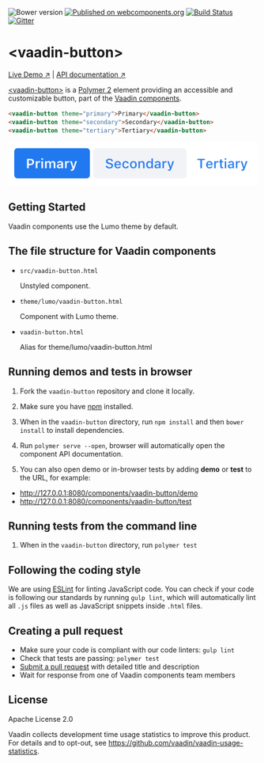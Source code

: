 ![Bower version](https://img.shields.io/bower/v/vaadin-button.svg)
[![Published on webcomponents.org](https://img.shields.io/badge/webcomponents.org-published-blue.svg)](https://www.webcomponents.org/element/vaadin/vaadin-button)
[![Build Status](https://travis-ci.org/vaadin/vaadin-button.svg?branch=master)](https://travis-ci.org/vaadin/vaadin-button)
[![Gitter](https://badges.gitter.im/Join%20Chat.svg)](https://gitter.im/vaadin/web-components?utm_source=badge&utm_medium=badge&utm_campaign=pr-badge)

# &lt;vaadin-button&gt;

[Live Demo ↗](https://vaadin.com/components/vaadin-button/html-examples)
|
[API documentation ↗](https://vaadin.com/components/vaadin-button/html-api)

[&lt;vaadin-button&gt;](https://vaadin.com/components/vaadin-button) is a [Polymer 2](http://polymer-project.org) element providing an accessible and customizable button, part of the [Vaadin components](https://vaadin.com/components).

<!--
```
<custom-element-demo>
  <template>
    <script src="../webcomponentsjs/webcomponents-lite.js"></script>
    <link rel="import" href="vaadin-button.html">
    <next-code-block></next-code-block>
  </template>
</custom-element-demo>
```
-->
```html
<vaadin-button theme="primary">Primary</vaadin-button>
<vaadin-button theme="secondary">Secondary</vaadin-button>
<vaadin-button theme="tertiary">Tertiary</vaadin-button>
```

[<img src="https://raw.githubusercontent.com/vaadin/vaadin-button/master/screenshot.png" alt="Screenshot of vaadin-button, using the default Lumo theme">](https://vaadin.com/components/vaadin-button)

## Getting Started

Vaadin components use the Lumo theme by default.

## The file structure for Vaadin components

- `src/vaadin-button.html`

  Unstyled component.

- `theme/lumo/vaadin-button.html`

  Component with Lumo theme.

- `vaadin-button.html`

  Alias for theme/lumo/vaadin-button.html

## Running demos and tests in browser

1. Fork the `vaadin-button` repository and clone it locally.

1. Make sure you have [npm](https://www.npmjs.com/) installed.

1. When in the `vaadin-button` directory, run `npm install` and then `bower install` to install dependencies.

1. Run `polymer serve --open`, browser will automatically open the component API documentation.

1. You can also open demo or in-browser tests by adding **demo** or **test** to the URL, for example:

  - http://127.0.0.1:8080/components/vaadin-button/demo
  - http://127.0.0.1:8080/components/vaadin-button/test


## Running tests from the command line

1. When in the `vaadin-button` directory, run `polymer test`


## Following the coding style

We are using [ESLint](http://eslint.org/) for linting JavaScript code. You can check if your code is following our standards by running `gulp lint`, which will automatically lint all `.js` files as well as JavaScript snippets inside `.html` files.


## Creating a pull request

  - Make sure your code is compliant with our code linters: `gulp lint`
  - Check that tests are passing: `polymer test`
  - [Submit a pull request](https://www.digitalocean.com/community/tutorials/how-to-create-a-pull-request-on-github) with detailed title and description
  - Wait for response from one of Vaadin components team members


## License

Apache License 2.0

Vaadin collects development time usage statistics to improve this product. For details and to opt-out, see https://github.com/vaadin/vaadin-usage-statistics.
